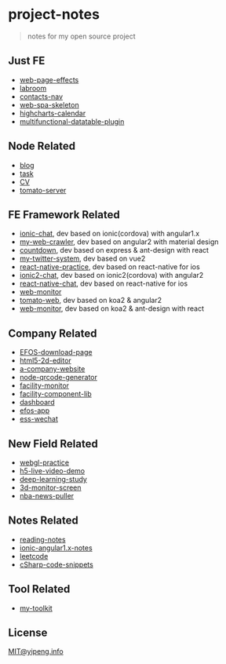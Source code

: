 # project-notes
> notes for my open source project

## Just FE
* [web-page-effects](https://github.com/pengkobe/web-page-effects)
* [labroom](https://github.com/pengkobe/labroom)
* [contacts-nav](https://github.com/pengkobe/contacts-nav)
* [web-spa-skeleton](https://github.com/pengkobe/web-spa-skeleton)
* [highcharts-calendar](https://github.com/pengkobe/highcharts-calendar)
* [multifunctional-datatable-plugin](https://github.com/pengkobe/multifunctional-datatable-plugin)


## Node Related
* [blog](https://github.com/pengkobe/blog)
* [task](https://github.com/pengkobe/task)
* [CV](https://github.com/pengkobe/CV)
* [tomato-server](https://github.com/tomatobang/tomato-server)

## FE Framework Related
* [ionic-chat](https://github.com/pengkobe/ionic-chat), dev based on ionic(cordova) with angular1.x
* [my-web-crawler](https://github.com/pengkobe/my-web-crawler), dev based on angular2 with material design
* [countdown](https://github.com/pengkobe/countdown), dev based on express & ant-design with react
* [my-twitter-system](https://github.com/pengkobe/my-twitter-system), dev based on vue2
* [react-native-practice](https://github.com/pengkobe/react-native-practice), dev based on react-native for ios 
* [ionic2-chat](https://github.com/pengkobe/ionic2-chat), dev based on ionic2(cordova) with angular2
* [react-native-chat](https://github.com/pengkobe/react-native-chat), dev based on react-native for ios 
* [web-monitor](https://github.com/pengkobe/web-monitor)
* [tomato-web](https://github.com/tomatobang/tomato-web), dev based on koa2 & angular2  
* [web-monitor](https://github.com/pengkobe/web-monitor), dev based on koa2 & ant-design with react


## Company Related
* [EFOS-download-page](https://github.com/pengkobe/EFOS-download-page)
* [html5-2d-editor](https://github.com/pengkobe/html5-2d-editor)
* [a-company-website](https://github.com/pengkobe/a-company-website)
* [node-qrcode-generator](https://github.com/pengkobe/node-qrcode-generator)
* [facility-monitor](https://github.com/pengkobe/facility-monitor)
* [facility-component-lib](https://github.com/pengkobe/facility-component-lib)
* [dashboard](https://github.com/pengkobe/dashboard)
* [efos-app](https://github.com/pengkobe/efos-app)
* [ess-wechat](https://github.com/pengkobe/ess-wechat)


## New Field Related
* [webgl-practice](https://github.com/pengkobe/webgl-practice)
* [h5-live-video-demo](https://github.com/pengkobe/h5-live-video-demo)
* [deep-learning-study](https://github.com/pengkobe/deep-learning-study)
* [3d-monitor-screen](https://github.com/pengkobe/3d-monitor-screen)
* [nba-news-puller](https://github.com/pengkobe/nba-news-puller)

## Notes Related
* [reading-notes](https://github.com/pengkobe/reading-notes)
* [ionic-angular1.x-notes](https://github.com/pengkobe/ionic-angular1.x-notes)
* [leetcode](https://github.com/pengkobe/leetcode)
* [cSharp-code-snippets](https://github.com/pengkobe/cSharp-code-snippets)


## Tool Related
* [my-toolkit](https://github.com/pengkobe/my-toolkit)


## License
MIT@yipeng.info

